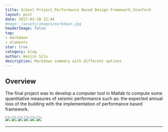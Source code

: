 ```yaml
---
title: School Project_Performance Based Design Framework_Stanford
layout: post
date: 2017-03-30 22:44
#mage: /assets/images/markdown.jpg
headerImage: false
tag:
- markdown
- elements
star: true
category: blog
author: Wenjin Situ
description: Markdown summary with different options
---
```


## Overview
<p>The final project was to develop a computer tool in Matlab to compute some quantitative measures of seismic performance such as: the expected annual loss of the building with the implementation of performance based framework.</p>
<img class="image" src="{{ site.url }}/{{ site.PBD_GUI }}">
<img class="image" src="{{ site.url }}/{{ site.PBD_Collapse }}">
<img class="image" src="{{ site.url }}/{{ site.PBD_Annual_Loss }}">
<img class="image" src="{{ site.url }}/{{ site.PBD_Fragility }}">
<img class="image" src="{{ site.url }}/{{ site.PBD_ExpectedLoss }}">
<img class="image" src="{{ site.url }}/{{ site.PBD_Cost }}">

---
